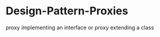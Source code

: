 Design-Pattern-Proxies
======================

proxy implementing an interface or proxy extending a class 
